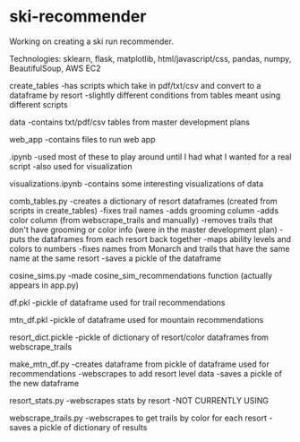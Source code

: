 # ski-recommender


Working on creating a ski run recommender.

Technologies: sklearn, flask, matplotlib, html/javascript/css, pandas, numpy, BeautifulSoup, AWS EC2

create_tables
-has scripts which take in pdf/txt/csv and convert to a dataframe by resort
-slightly different conditions from tables meant using different scripts

data
-contains txt/pdf/csv tables from master development plans

web_app 
-contains files to run web app

.ipynb
-used most of these to play around until I had what I wanted for a real script
-also used for visualization

visualizations.ipynb
-contains some interesting visualizations of data

comb_tables.py
-creates a dictionary of resort dataframes (created from scripts in create_tables)
-fixes trail names
-adds grooming column
-adds color column (from webscrape_trails and manually)
-removes trails that don't have grooming or color info (were in the master development plan)
-puts the dataframes from each resort back together
-maps ability levels and colors to numbers
-fixes names from Monarch and trails that have the same name at the same resort
-saves a pickle of the dataframe

cosine_sims.py
-made cosine_sim_recommendations function (actually appears in app.py)

df.pkl
-pickle of dataframe used for trail recommendations

mtn_df.pkl
-pickle of dataframe used for mountain recommendations

resort_dict.pickle
-pickle of dictionary of resort/color dataframes from webscrape_trails

make_mtn_df.py
-creates dataframe from pickle of dataframe used for recommendations
-webscrapes to add resort level data
-saves a pickle of the new dataframe

resort_stats.py
-webscrapes stats by resort
-NOT CURRENTLY USING

webscrape_trails.py
-webscrapes to get trails by color for each resort
-saves a pickle of dictionary of results
